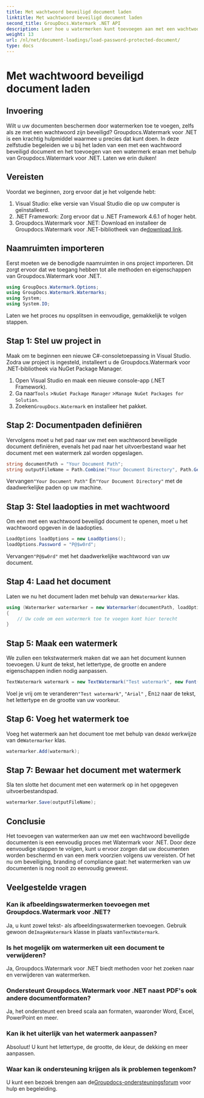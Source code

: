 ```yaml
---
title: Met wachtwoord beveiligd document laden
linktitle: Met wachtwoord beveiligd document laden
second_title: GroupDocs.Watermark .NET API
description: Leer hoe u watermerken kunt toevoegen aan met een wachtwoord beveiligde documenten met behulp van Groupdocs voor .NET met onze stapsgewijze handleiding. Beveilig en merk uw bestanden eenvoudig.
weight: 13
url: /nl/net/document-loadings/load-password-protected-document/
type: docs
---
```

# Met wachtwoord beveiligd document laden

## Invoering
Wilt u uw documenten beschermen door watermerken toe te voegen, zelfs als ze met een wachtwoord zijn beveiligd? Groupdocs.Watermark voor .NET is een krachtig hulpmiddel waarmee u precies dat kunt doen. In deze zelfstudie begeleiden we u bij het laden van een met een wachtwoord beveiligd document en het toevoegen van een watermerk eraan met behulp van Groupdocs.Watermark voor .NET. Laten we erin duiken!
## Vereisten
Voordat we beginnen, zorg ervoor dat je het volgende hebt:
1. Visual Studio: elke versie van Visual Studio die op uw computer is geïnstalleerd.
2. .NET Framework: Zorg ervoor dat u .NET Framework 4.6.1 of hoger hebt.
3. Groupdocs.Watermark voor .NET: Download en installeer de Groupdocs.Watermark voor .NET-bibliotheek van de[download link](https://releases.groupdocs.com/Watermark/net/).
## Naamruimten importeren
Eerst moeten we de benodigde naamruimten in ons project importeren. Dit zorgt ervoor dat we toegang hebben tot alle methoden en eigenschappen van Groupdocs.Watermark voor .NET.
```csharp
using GroupDocs.Watermark.Options;
using GroupDocs.Watermark.Watermarks;
using System;
using System.IO;
```
Laten we het proces nu opsplitsen in eenvoudige, gemakkelijk te volgen stappen.
## Stap 1: Stel uw project in
Maak om te beginnen een nieuwe C#-consoletoepassing in Visual Studio. Zodra uw project is ingesteld, installeert u de Groupdocs.Watermark voor .NET-bibliotheek via NuGet Package Manager.
1. Open Visual Studio en maak een nieuwe console-app (.NET Framework).
2.  Ga naar`Tools` >`NuGet Package Manager` >`Manage NuGet Packages for Solution`.
3.  Zoeken`GroupDocs.Watermark` en installeer het pakket.
## Stap 2: Documentpaden definiëren
Vervolgens moet u het pad naar uw met een wachtwoord beveiligde document definiëren, evenals het pad naar het uitvoerbestand waar het document met een watermerk zal worden opgeslagen.
```csharp
string documentPath = "Your Document Path";
string outputFileName = Path.Combine("Your Document Directory", Path.GetFileName(documentPath));
```
 Vervangen`"Your Document Path"` En`"Your Document Directory"` met de daadwerkelijke paden op uw machine.
## Stap 3: Stel laadopties in met wachtwoord
Om een met een wachtwoord beveiligd document te openen, moet u het wachtwoord opgeven in de laadopties.
```csharp
LoadOptions loadOptions = new LoadOptions();
loadOptions.Password = "P@$w0rd";
```
 Vervangen`"P@$w0rd"` met het daadwerkelijke wachtwoord van uw document.
## Stap 4: Laad het document
 Laten we nu het document laden met behulp van de`Watermarker` klas.
```csharp
using (Watermarker watermarker = new Watermarker(documentPath, loadOptions))
{
    // Uw code om een watermerk toe te voegen komt hier terecht
}
```
## Stap 5: Maak een watermerk
We zullen een tekstwatermerk maken dat we aan het document kunnen toevoegen. U kunt de tekst, het lettertype, de grootte en andere eigenschappen indien nodig aanpassen.
```csharp
TextWatermark watermark = new TextWatermark("Test watermark", new Font("Arial", 12));
```
 Voel je vrij om te veranderen`"Test watermark"`, `"Arial"` , En`12` naar de tekst, het lettertype en de grootte van uw voorkeur.
## Stap 6: Voeg het watermerk toe
 Voeg het watermerk aan het document toe met behulp van de`Add` werkwijze van de`Watermarker` klas.
```csharp
watermarker.Add(watermark);
```
## Stap 7: Bewaar het document met watermerk
Sla ten slotte het document met een watermerk op in het opgegeven uitvoerbestandspad.
```csharp
watermarker.Save(outputFileName);
```
## Conclusie
Het toevoegen van watermerken aan uw met een wachtwoord beveiligde documenten is een eenvoudig proces met Watermark voor .NET. Door deze eenvoudige stappen te volgen, kunt u ervoor zorgen dat uw documenten worden beschermd en van een merk voorzien volgens uw vereisten. Of het nu om beveiliging, branding of compliance gaat: het watermerken van uw documenten is nog nooit zo eenvoudig geweest.
## Veelgestelde vragen
### Kan ik afbeeldingswatermerken toevoegen met Groupdocs.Watermark voor .NET?
 Ja, u kunt zowel tekst- als afbeeldingswatermerken toevoegen. Gebruik gewoon de`ImageWatermark` klasse in plaats van`TextWatermark`.
### Is het mogelijk om watermerken uit een document te verwijderen?
Ja, Groupdocs.Watermark voor .NET biedt methoden voor het zoeken naar en verwijderen van watermerken.
### Ondersteunt Groupdocs.Watermark voor .NET naast PDF's ook andere documentformaten?
Ja, het ondersteunt een breed scala aan formaten, waaronder Word, Excel, PowerPoint en meer.
### Kan ik het uiterlijk van het watermerk aanpassen?
Absoluut! U kunt het lettertype, de grootte, de kleur, de dekking en meer aanpassen.
### Waar kan ik ondersteuning krijgen als ik problemen tegenkom?
 U kunt een bezoek brengen aan de[Groupdocs-ondersteuningsforum](https://forum.groupdocs.com/c/watermark/19) voor hulp en begeleiding.